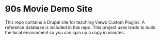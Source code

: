 # 90s Movie Demo Site

This repo contains a Drupal site for teaching Views Custom Plugins. A reference database is included in this repo. This project uses lando to build the local environment so you can spin up a copy in minutes.
